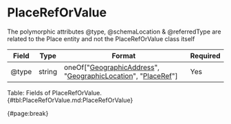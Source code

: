 <!--
    ATTENTION: This file was generated via gradle!
               Do NOT manually edit this file! Any such changes will be overwritten!
-->

# PlaceRefOrValue

The polymorphic attributes @type, @schemaLocation & @referredType are related to the Place entity and not the PlaceRefOrValue class itself

| Field | Type | Format | Required |
| ------- | ------- | ------- | --- |
| @type | string | oneOf["[GeographicAddress](#geographicaddress)", "[GeographicLocation](#geographiclocation)", "[PlaceRef](#placeref)"] | Yes |

Table: Fields of PlaceRefOrValue. {#tbl:PlaceRefOrValue.md:PlaceRefOrValue}

{#page:break}

